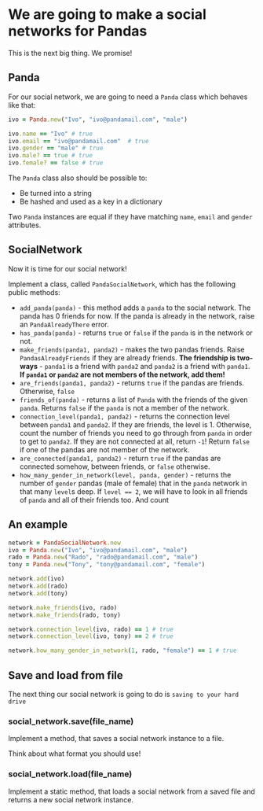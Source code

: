 # We are going to make a social networks for Pandas

This is the next big thing. We promise!

## Panda

For our social network, we are going to need a `Panda` class which behaves like that:

```ruby
ivo = Panda.new("Ivo", "ivo@pandamail.com", "male")

ivo.name == "Ivo" # true
ivo.email == "ivo@pandamail.com"  # true
ivo.gender == "male" # true
ivo.male? == true # true
ivo.female? == false # true
```

The `Panda` class also should be possible to:

* Be turned into a string
* Be hashed and used as a key in a dictionary 

Two `Panda` instances are equal if they have matching `name`, `email` and `gender` attributes.

## SocialNetwork

Now it is time for our social network!

Implement a class, called `PandaSocialNetwork`, which has the following public methods:

* `add_panda(panda)` - this method adds a `panda` to the social network. The panda has 0 friends for now. If the panda is already in the network, raise an `PandaAlreadyThere` error.
* `has_panda(panda)` - returns `true` or `false` if the `panda` is in the network or not.
* `make_friends(panda1, panda2)` - makes the two pandas friends. Raise `PandasAlreadyFriends` if they are already friends. **The friendship is two-ways** - `panda1` is a friend with `panda2` and `panda2` is a friend with `panda1`. **If `panda1` or `panda2` are not members of the network, add them!**
* `are_friends(panda1, panda2)` - returns `true` if the pandas are friends. Otherwise, `false`
* `friends_of(panda)` - returns a list of `Panda` with the friends of the given `panda`. Returns `false` if the `panda` is not a member of the network.
* `connection_level(panda1, panda2)` - returns the connection level between `panda1` and `panda2`. If they are friends, the level is 1. Otherwise, count the number of friends you need to go through from `panda` in order to get to `panda2`. If they are not connected at all, return `-1`! Return `false` if one of the pandas are not member of the network.
* `are_connected(panda1, panda2)` - return `true` if the pandas are connected somehow, between friends, or `false` otherwise.
* `how_many_gender_in_network(level, panda, gender)` - returns the number of `gender` pandas (male of female) that in the `panda` network in that many  `level`s deep. If `level == 2`, we will have to look in all friends of `panda` and all of their friends too. And count

## An example

```ruby
network = PandaSocialNetwork.new
ivo = Panda.new("Ivo", "ivo@pandamail.com", "male")
rado = Panda.new("Rado", "rado@pandamail.com", "male")
tony = Panda.new("Tony", "tony@pandamail.com", "female")

network.add(ivo)
network.add(rado)
network.add(tony)

network.make_friends(ivo, rado)
network.make_friends(rado, tony)

network.connection_level(ivo, rado) == 1 # true
network.connection_level(ivo, tony) == 2 # true

network.how_many_gender_in_network(1, rado, "female") == 1 # true
```


## Save and load from file

The next thing our social network is going to do is `saving to your hard drive`

### social_network.save(file_name)

Implement a method, that saves a social network instance to a file.

Think about what format you should use!

### social_network.load(file_name)

Implement a static method, that loads a social network from a saved file and returns a new social network instance.

